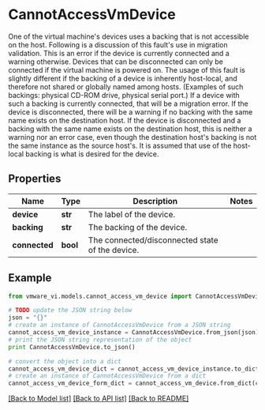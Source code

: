 # CannotAccessVmDevice

One of the virtual machine's devices uses a backing that is not accessible on the host.  Following is a discussion of this fault's use in migration validation. This is an error if the device is currently connected and a warning otherwise. Devices that can be disconnected can only be connected if the virtual machine is powered on.  The usage of this fault is slightly different if the backing of a device is inherently host-local, and therefore not shared or globally named among hosts. (Examples of such backings: physical CD-ROM drive, physical serial port.) If a device with such a backing is currently connected, that will be a migration error. If the device is disconnected, there will be a warning if no backing with the same name exists on the destination host. If the device is disconnected and a backing with the same name exists on the destination host, this is neither a warning nor an error case, even though the destination host's backing is not the same instance as the source host's. It is assumed that use of the host-local backing is what is desired for the device. 

## Properties
Name | Type | Description | Notes
------------ | ------------- | ------------- | -------------
**device** | **str** | The label of the device.  | 
**backing** | **str** | The backing of the device.  | 
**connected** | **bool** | The connected/disconnected state of the device.  | 

## Example

```python
from vmware_vi.models.cannot_access_vm_device import CannotAccessVmDevice

# TODO update the JSON string below
json = "{}"
# create an instance of CannotAccessVmDevice from a JSON string
cannot_access_vm_device_instance = CannotAccessVmDevice.from_json(json)
# print the JSON string representation of the object
print CannotAccessVmDevice.to_json()

# convert the object into a dict
cannot_access_vm_device_dict = cannot_access_vm_device_instance.to_dict()
# create an instance of CannotAccessVmDevice from a dict
cannot_access_vm_device_form_dict = cannot_access_vm_device.from_dict(cannot_access_vm_device_dict)
```
[[Back to Model list]](../README.md#documentation-for-models) [[Back to API list]](../README.md#documentation-for-api-endpoints) [[Back to README]](../README.md)


